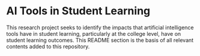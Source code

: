 # AI Tools in Student Learning

This research project seeks to identify the impacts that artificial intelligence tools have in student learning, particularly at the college level, have on student learning outcomes. This README section is the basis of all relevant contents added to this repository.
